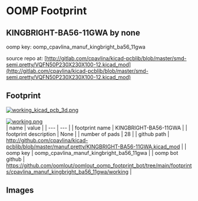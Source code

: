 # OOMP Footprint  
## KINGBRIGHT-BA56-11GWA  by none  
  
oomp key: oomp_cpavlina_manuf_kingbright_ba56_11gwa  
  
source repo at: [http://gitlab.com/cpavlina/kicad-pcblib/blob/master/smd-semi.pretty/VQFN50P230X230X100-12.kicad_mod](http://gitlab.com/cpavlina/kicad-pcblib/blob/master/smd-semi.pretty/VQFN50P230X230X100-12.kicad_mod)  
## Footprint  
  
[![working_kicad_pcb_3d.png](working_kicad_pcb_3d_600.png)](working_kicad_pcb_3d.png)  
  
[![working.png](working_600.png)](working.png)  
| name | value | 
| --- | --- | 
| footprint name | KINGBRIGHT-BA56-11GWA | 
| footprint description | None | 
| number of pads | 28 | 
| github path | http://github.com/cpavlina/kicad-pcblib/blob/master/manuf.pretty/KINGBRIGHT-BA56-11GWA.kicad_mod | 
| oomp key | oomp_cpavlina_manuf_kingbright_ba56_11gwa | 
| oomp bot github | https://github.com/oomlout/oomlout_oomp_footprint_bot/tree/main/footprints/cpavlina_manuf_kingbright_ba56_11gwa/working | 
## Images  
